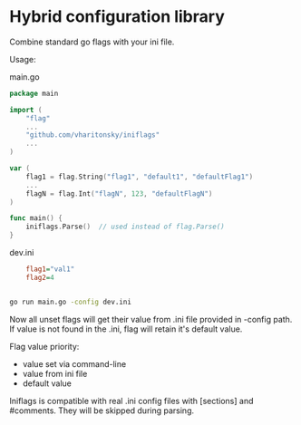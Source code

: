 Hybrid configuration library
============================

Combine standard go flags with your ini file.

Usage:

main.go
```go
package main

import (
	"flag"
	...
	"github.com/vharitonsky/iniflags"
	...
)

var (
	flag1 = flag.String("flag1", "default1", "defaultFlag1")
	...
	flagN = flag.Int("flagN", 123, "defaultFlagN")
)

func main() {
	iniflags.Parse()  // used instead of flag.Parse()
}
```

dev.ini

```ini
    flag1="val1"
    flag2=4
```

```bash

go run main.go -config dev.ini

```

Now all unset flags will get their value from .ini file provided in -config path. If value is not found in the .ini, flag will retain it's default value.

Flag value priority:
  - value set via command-line
  - value from ini file
  - default value

Iniflags is compatible with real .ini config files with [sections] and #comments. They will be skipped during parsing.
